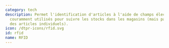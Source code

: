 ```yaml
---
category: tech
description: Permet l'identification d'articles à l'aide de champs électromagnétiques,
  couramment utilisés pour suivre les stocks dans les magasins (mais pas pour identifier
  des articles individuels). 
icon: /dtpr-icons/rfid.svg
id: rfid
name: RFID
---
```

